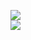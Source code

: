[![](https://img.shields.io/badge/Made%20With-Github%20Spray-lightgrey.svg?style=for-the-badge&logo=github)](https://github.com/Annihil/github-spray#15833)  
[![](https://i.imgur.com/2DrTn0Z.gif)](https://github.com/Annihil/github-spray)